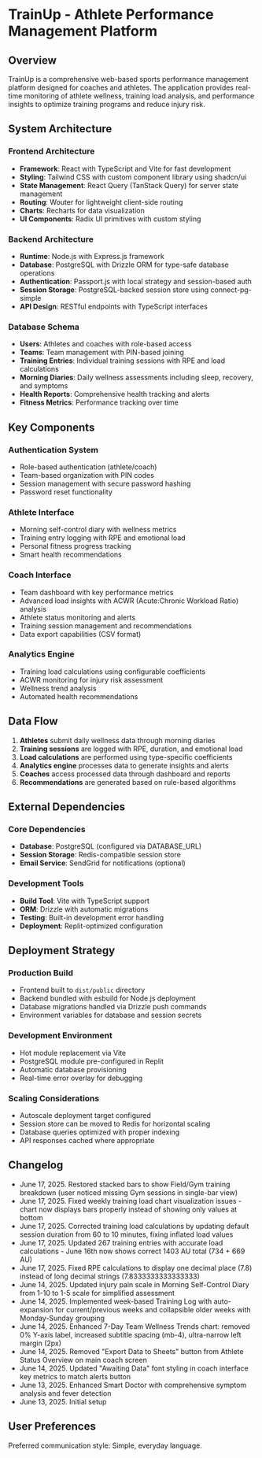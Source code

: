 # TrainUp - Athlete Performance Management Platform

## Overview

TrainUp is a comprehensive web-based sports performance management platform designed for coaches and athletes. The application provides real-time monitoring of athlete wellness, training load analysis, and performance insights to optimize training programs and reduce injury risk.

## System Architecture

### Frontend Architecture
- **Framework**: React with TypeScript and Vite for fast development
- **Styling**: Tailwind CSS with custom component library using shadcn/ui
- **State Management**: React Query (TanStack Query) for server state management
- **Routing**: Wouter for lightweight client-side routing
- **Charts**: Recharts for data visualization
- **UI Components**: Radix UI primitives with custom styling

### Backend Architecture
- **Runtime**: Node.js with Express.js framework
- **Database**: PostgreSQL with Drizzle ORM for type-safe database operations
- **Authentication**: Passport.js with local strategy and session-based auth
- **Session Storage**: PostgreSQL-backed session store using connect-pg-simple
- **API Design**: RESTful endpoints with TypeScript interfaces

### Database Schema
- **Users**: Athletes and coaches with role-based access
- **Teams**: Team management with PIN-based joining
- **Training Entries**: Individual training sessions with RPE and load calculations
- **Morning Diaries**: Daily wellness assessments including sleep, recovery, and symptoms
- **Health Reports**: Comprehensive health tracking and alerts
- **Fitness Metrics**: Performance tracking over time

## Key Components

### Authentication System
- Role-based authentication (athlete/coach)
- Team-based organization with PIN codes
- Session management with secure password hashing
- Password reset functionality

### Athlete Interface
- Morning self-control diary with wellness metrics
- Training entry logging with RPE and emotional load
- Personal fitness progress tracking
- Smart health recommendations

### Coach Interface
- Team dashboard with key performance metrics
- Advanced load insights with ACWR (Acute:Chronic Workload Ratio) analysis
- Athlete status monitoring and alerts
- Training session management and recommendations
- Data export capabilities (CSV format)

### Analytics Engine
- Training load calculations using configurable coefficients
- ACWR monitoring for injury risk assessment
- Wellness trend analysis
- Automated health recommendations

## Data Flow

1. **Athletes** submit daily wellness data through morning diaries
2. **Training sessions** are logged with RPE, duration, and emotional load
3. **Load calculations** are performed using type-specific coefficients
4. **Analytics engine** processes data to generate insights and alerts
5. **Coaches** access processed data through dashboard and reports
6. **Recommendations** are generated based on rule-based algorithms

## External Dependencies

### Core Dependencies
- **Database**: PostgreSQL (configured via DATABASE_URL)
- **Session Storage**: Redis-compatible session store
- **Email Service**: SendGrid for notifications (optional)

### Development Tools
- **Build Tool**: Vite with TypeScript support
- **ORM**: Drizzle with automatic migrations
- **Testing**: Built-in development error handling
- **Deployment**: Replit-optimized configuration

## Deployment Strategy

### Production Build
- Frontend built to `dist/public` directory
- Backend bundled with esbuild for Node.js deployment
- Database migrations handled via Drizzle push commands
- Environment variables for database and session secrets

### Development Environment
- Hot module replacement via Vite
- PostgreSQL module pre-configured in Replit
- Automatic database provisioning
- Real-time error overlay for debugging

### Scaling Considerations
- Autoscale deployment target configured
- Session store can be moved to Redis for horizontal scaling
- Database queries optimized with proper indexing
- API responses cached where appropriate

## Changelog

- June 17, 2025. Restored stacked bars to show Field/Gym training breakdown (user noticed missing Gym sessions in single-bar view)
- June 17, 2025. Fixed weekly training load chart visualization issues - chart now displays bars properly instead of showing only values at bottom
- June 17, 2025. Corrected training load calculations by updating default session duration from 60 to 10 minutes, fixing inflated load values
- June 17, 2025. Updated 267 training entries with accurate load calculations - June 16th now shows correct 1403 AU total (734 + 669 AU)
- June 17, 2025. Fixed RPE calculations to display one decimal place (7.8) instead of long decimal strings (7.8333333333333333)
- June 14, 2025. Updated injury pain scale in Morning Self-Control Diary from 1-10 to 1-5 scale for simplified assessment
- June 14, 2025. Implemented week-based Training Log with auto-expansion for current/previous weeks and collapsible older weeks with Monday-Sunday grouping
- June 14, 2025. Enhanced 7-Day Team Wellness Trends chart: removed 0% Y-axis label, increased subtitle spacing (mb-4), ultra-narrow left margin (2px)
- June 14, 2025. Removed "Export Data to Sheets" button from Athlete Status Overview on main coach screen
- June 14, 2025. Updated "Awaiting Data" font styling in coach interface key metrics to match alerts button
- June 13, 2025. Enhanced Smart Doctor with comprehensive symptom analysis and fever detection
- June 13, 2025. Initial setup

## User Preferences

Preferred communication style: Simple, everyday language.